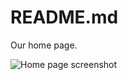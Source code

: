 # README.md
Our home page.

![Home page screenshot](https://github.com/Dots-n-Spaces/homepage/blob/master/img/screenshot.png)
